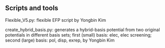 ## Scripts and tools

Flexible_V5.py: flexible EFP script by Yongbin Kim

create_hybrid_basis.py: generates a hybrid-basis potential from two original potentials in different basis sets; first (small) basis: elec, elec screening; second (large) basis: pol, disp, exrep, by Yongbin Kim 
